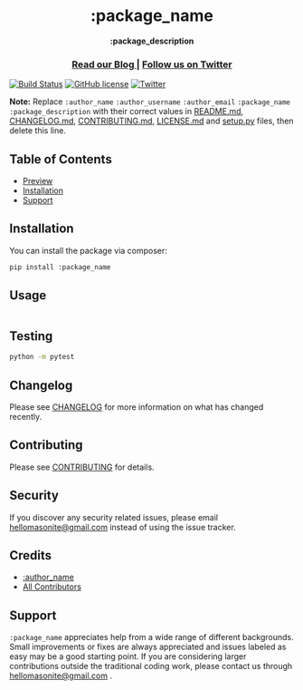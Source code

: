<h1 align="center">:package_name</h1>

<div align="center">
  <strong>:package_description</strong>
</div>

<div align="center">
  <h3>
    <a href="https://www.hellomasonite.com/">
      Read our Blog
    </a>
    <span> | </span>
    <a href="https://twitter.com/HelloMasonite">
      Follow us on Twitter
    </a>
  </h3>
</div>

[![Build Status](https://travis-ci.org/hellomasonite/:package_name.svg?branch=master)](https://travis-ci.org/hellomasonite/:package_name)
[![GitHub license](https://img.shields.io/github/license/hellomasonite/:package_name)](https://github.com/hellomasonite/:package_name/blob/master/LICENSE)
[![Twitter](https://img.shields.io/twitter/url?style=social&url=https%3A%2F%2Fgithub.com%2Fhellomasonite%:package_name%2F)](https://twitter.com/intent/tweet?text=Wow%20Log%20preview%20package%20for%20Masonite%20Framework%20@masoniteproject%20@hellomasonite%20&url=https%3A%2F%2Fgithub.com%2Fhellomasonite%2F:package_name)

**Note:** Replace ```:author_name``` ```:author_username``` ```:author_email``` ```:package_name``` ```:package_description``` with their correct values in [README.md](README.md), [CHANGELOG.md](CHANGELOG.md), [CONTRIBUTING.md](CONTRIBUTING.md), [LICENSE.md](LICENSE.md) and [setup.py](setup.py) files, then delete this line.

## Table of Contents
- [Preview](#preview)
- [Installation](#installation)
- [Support](#support)


## Installation

You can install the package via composer:

```bash
pip install :package_name
```

## Usage

``` python
```

## Testing

``` bash
python -m pytest
```

## Changelog

Please see [CHANGELOG](CHANGELOG.md) for more information on what has changed recently.

## Contributing

Please see [CONTRIBUTING](CONTRIBUTING.md) for details.

## Security

If you discover any security related issues, please email hellomasonite@gmail.com instead of using the issue tracker.

## Credits

- [:author_name](https://github.com/:author_username)
- [All Contributors](../../contributors)


## Support

`:package_name` appreciates help from a wide range of different backgrounds. Small improvements or fixes are always appreciated and issues labeled as easy may be a good starting point. If you are considering larger contributions outside the traditional coding work, please contact us through hellomasonite@gmail.com .
